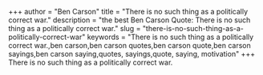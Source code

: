 +++
author = "Ben Carson"
title = "There is no such thing as a politically correct war."
description = "the best Ben Carson Quote: There is no such thing as a politically correct war."
slug = "there-is-no-such-thing-as-a-politically-correct-war"
keywords = "There is no such thing as a politically correct war.,ben carson,ben carson quotes,ben carson quote,ben carson sayings,ben carson saying,quotes, sayings,quote, saying, motivation"
+++
There is no such thing as a politically correct war.
